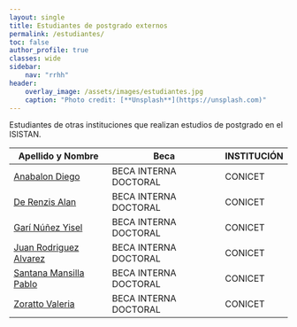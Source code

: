 ```yaml
---
layout: single
title: Estudiantes de postgrado externos
permalink: /estudiantes/
toc: false
author_profile: true
classes: wide
sidebar:
    nav: "rrhh"
header:
    overlay_image: /assets/images/estudiantes.jpg
    caption: "Photo credit: [**Unsplash**](https://unsplash.com)"
---
```


Estudiantes de otras instituciones que realizan estudios de postgrado en el ISISTAN. 


<div style="font-size:0.8em" markdown="1">

| Apellido y Nombre                                                                                     | Beca                  | INSTITUCIÓN |
|-------------------------------------------------------------------------------------------------------|-----------------------|-------------|
| [Anabalon Diego](http://www.conicet.gov.ar/new_scp/detalle.php?id=46927&datos_academicos=yes)         | BECA INTERNA DOCTORAL | CONICET     |
| [De Renzis Alan](http://www.conicet.gov.ar/new_s)                                                     | BECA INTERNA DOCTORAL | CONICET     |
| [Garí Núñez Yisel](http://www.conicet.gov.ar/new_scp/detalle.php?id=50255&datos_academicos=yes)       | BECA INTERNA DOCTORAL | CONICET     |
| [Juan Rodriguez Alvarez](http://www.conicet.gov.ar/new_scp/detalle.php?id=44088&datos_academicos=yes) | BECA INTERNA DOCTORAL | CONICET     |
| [Santana Mansilla Pablo](http://www.conicet.gov.ar/new_scp/detalle.php?id=42017&datos_academicos=yes) | BECA INTERNA DOCTORAL | CONICET     |
| [Zoratto Valeria](http://www.conicet.gov.ar/new_scp/detalle.php?id=50063&datos_academicos=yes)        | BECA INTERNA DOCTORAL | CONICET     |

</div>
